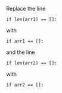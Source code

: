 Replace the line
```
if len(arr1) == []:
```
with
```
if arr1 == []:
```
and the line
```
if len(arr2) == []:
```
with 
```
if arr2 == []:
```

